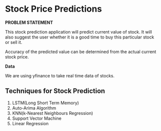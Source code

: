 # Stock Price Predictions

**PROBLEM STATEMENT**

This stock prediction application will predict current value of stock. It will also suggest the user whether it is a good time to buy this particular stock or sell it. 

Accuracy of the predicted value can be determined from the actual current stock price.

**Data**

We are using yfinance to take real time data of stocks. 

## Techniques for Stock Prediction

1. LSTM(Long Short Term Memory)
2. Auto-Arima Algorithm
3. KNN(k-Nearest Neighbours Regression)
4. Support Vector Machine
5. Linear Regression
